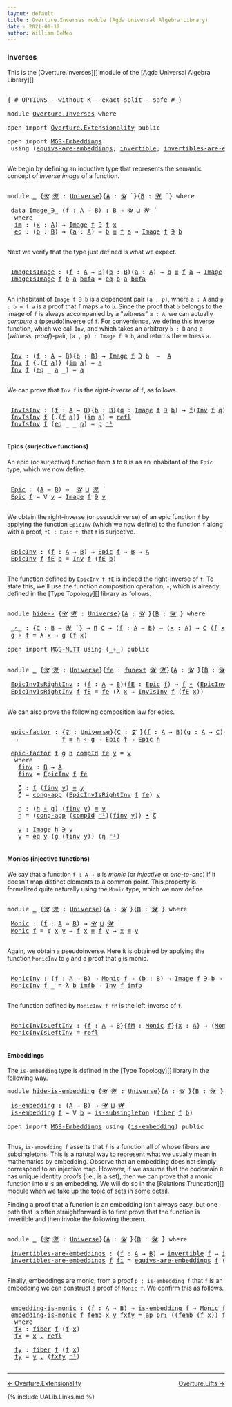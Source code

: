 ```yaml
---
layout: default
title : Overture.Inverses module (Agda Universal Algebra Library)
date : 2021-01-12
author: William DeMeo
---
```


### <a id="inverses">Inverses</a>

This is the [Overture.Inverses][] module of the [Agda Universal Algebra Library][].

<pre class="Agda">

<a id="266" class="Symbol">{-#</a> <a id="270" class="Keyword">OPTIONS</a> <a id="278" class="Pragma">--without-K</a> <a id="290" class="Pragma">--exact-split</a> <a id="304" class="Pragma">--safe</a> <a id="311" class="Symbol">#-}</a>

<a id="316" class="Keyword">module</a> <a id="323" href="Overture.Inverses.html" class="Module">Overture.Inverses</a> <a id="341" class="Keyword">where</a>

<a id="348" class="Keyword">open</a> <a id="353" class="Keyword">import</a> <a id="360" href="Overture.Extensionality.html" class="Module">Overture.Extensionality</a> <a id="384" class="Keyword">public</a>

<a id="392" class="Keyword">open</a> <a id="397" class="Keyword">import</a> <a id="404" href="MGS-Embeddings.html" class="Module">MGS-Embeddings</a>
 <a id="420" class="Keyword">using</a> <a id="426" class="Symbol">(</a><a id="427" href="MGS-Embeddings.html#1410" class="Function">equivs-are-embeddings</a><a id="448" class="Symbol">;</a> <a id="450" href="MGS-Equivalences.html#370" class="Function">invertible</a><a id="460" class="Symbol">;</a> <a id="462" href="MGS-Equivalences.html#2127" class="Function">invertibles-are-equivs</a><a id="484" class="Symbol">)</a> <a id="486" class="Keyword">public</a>

</pre>

We begin by defining an inductive type that represents the semantic concept of *inverse image* of a function.

<pre class="Agda">

<a id="631" class="Keyword">module</a> <a id="638" href="Overture.Inverses.html#638" class="Module">_</a> <a id="640" class="Symbol">{</a><a id="641" href="Overture.Inverses.html#641" class="Bound">𝓤</a> <a id="643" href="Overture.Inverses.html#643" class="Bound">𝓦</a> <a id="645" class="Symbol">:</a> <a id="647" href="Universes.html#205" class="Postulate">Universe</a><a id="655" class="Symbol">}{</a><a id="657" href="Overture.Inverses.html#657" class="Bound">A</a> <a id="659" class="Symbol">:</a> <a id="661" href="Overture.Inverses.html#641" class="Bound">𝓤</a> <a id="663" href="Universes.html#403" class="Function Operator">̇</a> <a id="665" class="Symbol">}{</a><a id="667" href="Overture.Inverses.html#667" class="Bound">B</a> <a id="669" class="Symbol">:</a> <a id="671" href="Overture.Inverses.html#643" class="Bound">𝓦</a> <a id="673" href="Universes.html#403" class="Function Operator">̇</a> <a id="675" class="Symbol">}</a> <a id="677" class="Keyword">where</a>

 <a id="685" class="Keyword">data</a> <a id="690" href="Overture.Inverses.html#690" class="Datatype Operator">Image_∋_</a> <a id="699" class="Symbol">(</a><a id="700" href="Overture.Inverses.html#700" class="Bound">f</a> <a id="702" class="Symbol">:</a> <a id="704" href="Overture.Inverses.html#657" class="Bound">A</a> <a id="706" class="Symbol">→</a> <a id="708" href="Overture.Inverses.html#667" class="Bound">B</a><a id="709" class="Symbol">)</a> <a id="711" class="Symbol">:</a> <a id="713" href="Overture.Inverses.html#667" class="Bound">B</a> <a id="715" class="Symbol">→</a> <a id="717" href="Overture.Inverses.html#641" class="Bound">𝓤</a> <a id="719" href="Agda.Primitive.html#636" class="Primitive Operator">⊔</a> <a id="721" href="Overture.Inverses.html#643" class="Bound">𝓦</a> <a id="723" href="Universes.html#403" class="Function Operator">̇</a>
  <a id="727" class="Keyword">where</a>
  <a id="735" href="Overture.Inverses.html#735" class="InductiveConstructor">im</a> <a id="738" class="Symbol">:</a> <a id="740" class="Symbol">(</a><a id="741" href="Overture.Inverses.html#741" class="Bound">x</a> <a id="743" class="Symbol">:</a> <a id="745" href="Overture.Inverses.html#657" class="Bound">A</a><a id="746" class="Symbol">)</a> <a id="748" class="Symbol">→</a> <a id="750" href="Overture.Inverses.html#690" class="Datatype Operator">Image</a> <a id="756" href="Overture.Inverses.html#700" class="Bound">f</a> <a id="758" href="Overture.Inverses.html#690" class="Datatype Operator">∋</a> <a id="760" href="Overture.Inverses.html#700" class="Bound">f</a> <a id="762" href="Overture.Inverses.html#741" class="Bound">x</a>
  <a id="766" href="Overture.Inverses.html#766" class="InductiveConstructor">eq</a> <a id="769" class="Symbol">:</a> <a id="771" class="Symbol">(</a><a id="772" href="Overture.Inverses.html#772" class="Bound">b</a> <a id="774" class="Symbol">:</a> <a id="776" href="Overture.Inverses.html#667" class="Bound">B</a><a id="777" class="Symbol">)</a> <a id="779" class="Symbol">→</a> <a id="781" class="Symbol">(</a><a id="782" href="Overture.Inverses.html#782" class="Bound">a</a> <a id="784" class="Symbol">:</a> <a id="786" href="Overture.Inverses.html#657" class="Bound">A</a><a id="787" class="Symbol">)</a> <a id="789" class="Symbol">→</a> <a id="791" href="Overture.Inverses.html#772" class="Bound">b</a> <a id="793" href="MGS-MLTT.html#4207" class="Datatype Operator">≡</a> <a id="795" href="Overture.Inverses.html#700" class="Bound">f</a> <a id="797" href="Overture.Inverses.html#782" class="Bound">a</a> <a id="799" class="Symbol">→</a> <a id="801" href="Overture.Inverses.html#690" class="Datatype Operator">Image</a> <a id="807" href="Overture.Inverses.html#700" class="Bound">f</a> <a id="809" href="Overture.Inverses.html#690" class="Datatype Operator">∋</a> <a id="811" href="Overture.Inverses.html#772" class="Bound">b</a>

</pre>

Next we verify that the type just defined is what we expect.

<pre class="Agda">

 <a id="903" href="Overture.Inverses.html#903" class="Function">ImageIsImage</a> <a id="916" class="Symbol">:</a> <a id="918" class="Symbol">(</a><a id="919" href="Overture.Inverses.html#919" class="Bound">f</a> <a id="921" class="Symbol">:</a> <a id="923" href="Overture.Inverses.html#657" class="Bound">A</a> <a id="925" class="Symbol">→</a> <a id="927" href="Overture.Inverses.html#667" class="Bound">B</a><a id="928" class="Symbol">)(</a><a id="930" href="Overture.Inverses.html#930" class="Bound">b</a> <a id="932" class="Symbol">:</a> <a id="934" href="Overture.Inverses.html#667" class="Bound">B</a><a id="935" class="Symbol">)(</a><a id="937" href="Overture.Inverses.html#937" class="Bound">a</a> <a id="939" class="Symbol">:</a> <a id="941" href="Overture.Inverses.html#657" class="Bound">A</a><a id="942" class="Symbol">)</a> <a id="944" class="Symbol">→</a> <a id="946" href="Overture.Inverses.html#930" class="Bound">b</a> <a id="948" href="MGS-MLTT.html#4207" class="Datatype Operator">≡</a> <a id="950" href="Overture.Inverses.html#919" class="Bound">f</a> <a id="952" href="Overture.Inverses.html#937" class="Bound">a</a> <a id="954" class="Symbol">→</a> <a id="956" href="Overture.Inverses.html#690" class="Datatype Operator">Image</a> <a id="962" href="Overture.Inverses.html#919" class="Bound">f</a> <a id="964" href="Overture.Inverses.html#690" class="Datatype Operator">∋</a> <a id="966" href="Overture.Inverses.html#930" class="Bound">b</a>
 <a id="969" href="Overture.Inverses.html#903" class="Function">ImageIsImage</a> <a id="982" href="Overture.Inverses.html#982" class="Bound">f</a> <a id="984" href="Overture.Inverses.html#984" class="Bound">b</a> <a id="986" href="Overture.Inverses.html#986" class="Bound">a</a> <a id="988" href="Overture.Inverses.html#988" class="Bound">b≡fa</a> <a id="993" class="Symbol">=</a> <a id="995" href="Overture.Inverses.html#766" class="InductiveConstructor">eq</a> <a id="998" href="Overture.Inverses.html#984" class="Bound">b</a> <a id="1000" href="Overture.Inverses.html#986" class="Bound">a</a> <a id="1002" href="Overture.Inverses.html#988" class="Bound">b≡fa</a>

</pre>

An inhabitant of `Image f ∋ b` is a dependent pair `(a , p)`, where `a : A` and `p : b ≡ f a` is a proof that `f` maps `a` to `b`.  Since the proof that `b` belongs to the image of `f` is always accompanied by a "witness" `a : A`, we can actually *compute* a (pseudo)inverse of `f`. For convenience, we define this inverse function, which we call `Inv`, and which takes an arbitrary `b : B` and a (*witness*, *proof*)-pair, `(a , p) : Image f ∋ b`, and returns the witness `a`.

<pre class="Agda">

 <a id="1514" href="Overture.Inverses.html#1514" class="Function">Inv</a> <a id="1518" class="Symbol">:</a> <a id="1520" class="Symbol">(</a><a id="1521" href="Overture.Inverses.html#1521" class="Bound">f</a> <a id="1523" class="Symbol">:</a> <a id="1525" href="Overture.Inverses.html#657" class="Bound">A</a> <a id="1527" class="Symbol">→</a> <a id="1529" href="Overture.Inverses.html#667" class="Bound">B</a><a id="1530" class="Symbol">){</a><a id="1532" href="Overture.Inverses.html#1532" class="Bound">b</a> <a id="1534" class="Symbol">:</a> <a id="1536" href="Overture.Inverses.html#667" class="Bound">B</a><a id="1537" class="Symbol">}</a> <a id="1539" class="Symbol">→</a> <a id="1541" href="Overture.Inverses.html#690" class="Datatype Operator">Image</a> <a id="1547" href="Overture.Inverses.html#1521" class="Bound">f</a> <a id="1549" href="Overture.Inverses.html#690" class="Datatype Operator">∋</a> <a id="1551" href="Overture.Inverses.html#1532" class="Bound">b</a>  <a id="1554" class="Symbol">→</a>  <a id="1557" href="Overture.Inverses.html#657" class="Bound">A</a>
 <a id="1560" href="Overture.Inverses.html#1514" class="Function">Inv</a> <a id="1564" href="Overture.Inverses.html#1564" class="Bound">f</a> <a id="1566" class="Symbol">{</a><a id="1567" class="DottedPattern Symbol">.(</a><a id="1569" href="Overture.Inverses.html#1564" class="DottedPattern Bound">f</a> <a id="1571" href="Overture.Inverses.html#1579" class="DottedPattern Bound">a</a><a id="1572" class="DottedPattern Symbol">)</a><a id="1573" class="Symbol">}</a> <a id="1575" class="Symbol">(</a><a id="1576" href="Overture.Inverses.html#735" class="InductiveConstructor">im</a> <a id="1579" href="Overture.Inverses.html#1579" class="Bound">a</a><a id="1580" class="Symbol">)</a> <a id="1582" class="Symbol">=</a> <a id="1584" href="Overture.Inverses.html#1579" class="Bound">a</a>
 <a id="1587" href="Overture.Inverses.html#1514" class="Function">Inv</a> <a id="1591" href="Overture.Inverses.html#1591" class="Bound">f</a> <a id="1593" class="Symbol">(</a><a id="1594" href="Overture.Inverses.html#766" class="InductiveConstructor">eq</a> <a id="1597" class="Symbol">_</a> <a id="1599" href="Overture.Inverses.html#1599" class="Bound">a</a> <a id="1601" class="Symbol">_)</a> <a id="1604" class="Symbol">=</a> <a id="1606" href="Overture.Inverses.html#1599" class="Bound">a</a>

</pre>

We can prove that `Inv f` is the *right-inverse* of `f`, as follows.

<pre class="Agda">

 <a id="1706" href="Overture.Inverses.html#1706" class="Function">InvIsInv</a> <a id="1715" class="Symbol">:</a> <a id="1717" class="Symbol">(</a><a id="1718" href="Overture.Inverses.html#1718" class="Bound">f</a> <a id="1720" class="Symbol">:</a> <a id="1722" href="Overture.Inverses.html#657" class="Bound">A</a> <a id="1724" class="Symbol">→</a> <a id="1726" href="Overture.Inverses.html#667" class="Bound">B</a><a id="1727" class="Symbol">){</a><a id="1729" href="Overture.Inverses.html#1729" class="Bound">b</a> <a id="1731" class="Symbol">:</a> <a id="1733" href="Overture.Inverses.html#667" class="Bound">B</a><a id="1734" class="Symbol">}(</a><a id="1736" href="Overture.Inverses.html#1736" class="Bound">q</a> <a id="1738" class="Symbol">:</a> <a id="1740" href="Overture.Inverses.html#690" class="Datatype Operator">Image</a> <a id="1746" href="Overture.Inverses.html#1718" class="Bound">f</a> <a id="1748" href="Overture.Inverses.html#690" class="Datatype Operator">∋</a> <a id="1750" href="Overture.Inverses.html#1729" class="Bound">b</a><a id="1751" class="Symbol">)</a> <a id="1753" class="Symbol">→</a> <a id="1755" href="Overture.Inverses.html#1718" class="Bound">f</a><a id="1756" class="Symbol">(</a><a id="1757" href="Overture.Inverses.html#1514" class="Function">Inv</a> <a id="1761" href="Overture.Inverses.html#1718" class="Bound">f</a> <a id="1763" href="Overture.Inverses.html#1736" class="Bound">q</a><a id="1764" class="Symbol">)</a> <a id="1766" href="MGS-MLTT.html#4207" class="Datatype Operator">≡</a> <a id="1768" href="Overture.Inverses.html#1729" class="Bound">b</a>
 <a id="1771" href="Overture.Inverses.html#1706" class="Function">InvIsInv</a> <a id="1780" href="Overture.Inverses.html#1780" class="Bound">f</a> <a id="1782" class="Symbol">{</a><a id="1783" class="DottedPattern Symbol">.(</a><a id="1785" href="Overture.Inverses.html#1780" class="DottedPattern Bound">f</a> <a id="1787" href="Overture.Inverses.html#1795" class="DottedPattern Bound">a</a><a id="1788" class="DottedPattern Symbol">)</a><a id="1789" class="Symbol">}</a> <a id="1791" class="Symbol">(</a><a id="1792" href="Overture.Inverses.html#735" class="InductiveConstructor">im</a> <a id="1795" href="Overture.Inverses.html#1795" class="Bound">a</a><a id="1796" class="Symbol">)</a> <a id="1798" class="Symbol">=</a> <a id="1800" href="MGS-MLTT.html#4221" class="InductiveConstructor">refl</a>
 <a id="1806" href="Overture.Inverses.html#1706" class="Function">InvIsInv</a> <a id="1815" href="Overture.Inverses.html#1815" class="Bound">f</a> <a id="1817" class="Symbol">(</a><a id="1818" href="Overture.Inverses.html#766" class="InductiveConstructor">eq</a> <a id="1821" class="Symbol">_</a> <a id="1823" class="Symbol">_</a> <a id="1825" href="Overture.Inverses.html#1825" class="Bound">p</a><a id="1826" class="Symbol">)</a> <a id="1828" class="Symbol">=</a> <a id="1830" href="Overture.Inverses.html#1825" class="Bound">p</a> <a id="1832" href="MGS-MLTT.html#6125" class="Function Operator">⁻¹</a>

</pre>





#### <a id="epics">Epics (surjective functions)</a>

An epic (or surjective) function from `A` to `B` is as an inhabitant of the `Epic` type, which we now define.

<pre class="Agda">

 <a id="2031" href="Overture.Inverses.html#2031" class="Function">Epic</a> <a id="2036" class="Symbol">:</a> <a id="2038" class="Symbol">(</a><a id="2039" href="Overture.Inverses.html#657" class="Bound">A</a> <a id="2041" class="Symbol">→</a> <a id="2043" href="Overture.Inverses.html#667" class="Bound">B</a><a id="2044" class="Symbol">)</a> <a id="2046" class="Symbol">→</a>  <a id="2049" href="Overture.Inverses.html#641" class="Bound">𝓤</a> <a id="2051" href="Agda.Primitive.html#636" class="Primitive Operator">⊔</a> <a id="2053" href="Overture.Inverses.html#643" class="Bound">𝓦</a> <a id="2055" href="Universes.html#403" class="Function Operator">̇</a>
 <a id="2058" href="Overture.Inverses.html#2031" class="Function">Epic</a> <a id="2063" href="Overture.Inverses.html#2063" class="Bound">f</a> <a id="2065" class="Symbol">=</a> <a id="2067" class="Symbol">∀</a> <a id="2069" href="Overture.Inverses.html#2069" class="Bound">y</a> <a id="2071" class="Symbol">→</a> <a id="2073" href="Overture.Inverses.html#690" class="Datatype Operator">Image</a> <a id="2079" href="Overture.Inverses.html#2063" class="Bound">f</a> <a id="2081" href="Overture.Inverses.html#690" class="Datatype Operator">∋</a> <a id="2083" href="Overture.Inverses.html#2069" class="Bound">y</a>

</pre>

We obtain the right-inverse (or pseudoinverse) of an epic function `f` by applying the function `EpicInv` (which we now define) to the function `f` along with a proof, `fE : Epic f`, that `f` is surjective.

<pre class="Agda">

 <a id="2321" href="Overture.Inverses.html#2321" class="Function">EpicInv</a> <a id="2329" class="Symbol">:</a> <a id="2331" class="Symbol">(</a><a id="2332" href="Overture.Inverses.html#2332" class="Bound">f</a> <a id="2334" class="Symbol">:</a> <a id="2336" href="Overture.Inverses.html#657" class="Bound">A</a> <a id="2338" class="Symbol">→</a> <a id="2340" href="Overture.Inverses.html#667" class="Bound">B</a><a id="2341" class="Symbol">)</a> <a id="2343" class="Symbol">→</a> <a id="2345" href="Overture.Inverses.html#2031" class="Function">Epic</a> <a id="2350" href="Overture.Inverses.html#2332" class="Bound">f</a> <a id="2352" class="Symbol">→</a> <a id="2354" href="Overture.Inverses.html#667" class="Bound">B</a> <a id="2356" class="Symbol">→</a> <a id="2358" href="Overture.Inverses.html#657" class="Bound">A</a>
 <a id="2361" href="Overture.Inverses.html#2321" class="Function">EpicInv</a> <a id="2369" href="Overture.Inverses.html#2369" class="Bound">f</a> <a id="2371" href="Overture.Inverses.html#2371" class="Bound">fE</a> <a id="2374" href="Overture.Inverses.html#2374" class="Bound">b</a> <a id="2376" class="Symbol">=</a> <a id="2378" href="Overture.Inverses.html#1514" class="Function">Inv</a> <a id="2382" href="Overture.Inverses.html#2369" class="Bound">f</a> <a id="2384" class="Symbol">(</a><a id="2385" href="Overture.Inverses.html#2371" class="Bound">fE</a> <a id="2388" href="Overture.Inverses.html#2374" class="Bound">b</a><a id="2389" class="Symbol">)</a>

</pre>

The function defined by `EpicInv f fE` is indeed the right-inverse of `f`. To state this, we'll use the function composition operation, `∘`, which is already defined in the [Type Topology][] library as follows.

<pre class="Agda">

<a id="2630" class="Keyword">module</a> <a id="hide-∘"></a><a id="2637" href="Overture.Inverses.html#2637" class="Module">hide-∘</a> <a id="2644" class="Symbol">{</a><a id="2645" href="Overture.Inverses.html#2645" class="Bound">𝓤</a> <a id="2647" href="Overture.Inverses.html#2647" class="Bound">𝓦</a> <a id="2649" class="Symbol">:</a> <a id="2651" href="Universes.html#205" class="Postulate">Universe</a><a id="2659" class="Symbol">}{</a><a id="2661" href="Overture.Inverses.html#2661" class="Bound">A</a> <a id="2663" class="Symbol">:</a> <a id="2665" href="Overture.Inverses.html#2645" class="Bound">𝓤</a> <a id="2667" href="Universes.html#403" class="Function Operator">̇</a><a id="2668" class="Symbol">}{</a><a id="2670" href="Overture.Inverses.html#2670" class="Bound">B</a> <a id="2672" class="Symbol">:</a> <a id="2674" href="Overture.Inverses.html#2647" class="Bound">𝓦</a> <a id="2676" href="Universes.html#403" class="Function Operator">̇</a><a id="2677" class="Symbol">}</a> <a id="2679" class="Keyword">where</a>

 <a id="hide-∘._∘_"></a><a id="2687" href="Overture.Inverses.html#2687" class="Function Operator">_∘_</a> <a id="2691" class="Symbol">:</a> <a id="2693" class="Symbol">{</a><a id="2694" href="Overture.Inverses.html#2694" class="Bound">C</a> <a id="2696" class="Symbol">:</a> <a id="2698" href="Overture.Inverses.html#2670" class="Bound">B</a> <a id="2700" class="Symbol">→</a> <a id="2702" href="Overture.Inverses.html#2647" class="Bound">𝓦</a> <a id="2704" href="Universes.html#403" class="Function Operator">̇</a> <a id="2706" class="Symbol">}</a> <a id="2708" class="Symbol">→</a> <a id="2710" href="MGS-MLTT.html#3562" class="Function">Π</a> <a id="2712" href="Overture.Inverses.html#2694" class="Bound">C</a> <a id="2714" class="Symbol">→</a> <a id="2716" class="Symbol">(</a><a id="2717" href="Overture.Inverses.html#2717" class="Bound">f</a> <a id="2719" class="Symbol">:</a> <a id="2721" href="Overture.Inverses.html#2661" class="Bound">A</a> <a id="2723" class="Symbol">→</a> <a id="2725" href="Overture.Inverses.html#2670" class="Bound">B</a><a id="2726" class="Symbol">)</a> <a id="2728" class="Symbol">→</a> <a id="2730" class="Symbol">(</a><a id="2731" href="Overture.Inverses.html#2731" class="Bound">x</a> <a id="2733" class="Symbol">:</a> <a id="2735" href="Overture.Inverses.html#2661" class="Bound">A</a><a id="2736" class="Symbol">)</a> <a id="2738" class="Symbol">→</a> <a id="2740" href="Overture.Inverses.html#2694" class="Bound">C</a> <a id="2742" class="Symbol">(</a><a id="2743" href="Overture.Inverses.html#2717" class="Bound">f</a> <a id="2745" href="Overture.Inverses.html#2731" class="Bound">x</a><a id="2746" class="Symbol">)</a>
 <a id="2749" href="Overture.Inverses.html#2749" class="Bound">g</a> <a id="2751" href="Overture.Inverses.html#2687" class="Function Operator">∘</a> <a id="2753" href="Overture.Inverses.html#2753" class="Bound">f</a> <a id="2755" class="Symbol">=</a> <a id="2757" class="Symbol">λ</a> <a id="2759" href="Overture.Inverses.html#2759" class="Bound">x</a> <a id="2761" class="Symbol">→</a> <a id="2763" href="Overture.Inverses.html#2749" class="Bound">g</a> <a id="2765" class="Symbol">(</a><a id="2766" href="Overture.Inverses.html#2753" class="Bound">f</a> <a id="2768" href="Overture.Inverses.html#2759" class="Bound">x</a><a id="2769" class="Symbol">)</a>

<a id="2772" class="Keyword">open</a> <a id="2777" class="Keyword">import</a> <a id="2784" href="MGS-MLTT.html" class="Module">MGS-MLTT</a> <a id="2793" class="Keyword">using</a> <a id="2799" class="Symbol">(</a><a id="2800" href="MGS-MLTT.html#3813" class="Function Operator">_∘_</a><a id="2803" class="Symbol">)</a> <a id="2805" class="Keyword">public</a>


<a id="2814" class="Keyword">module</a> <a id="2821" href="Overture.Inverses.html#2821" class="Module">_</a> <a id="2823" class="Symbol">{</a><a id="2824" href="Overture.Inverses.html#2824" class="Bound">𝓤</a> <a id="2826" href="Overture.Inverses.html#2826" class="Bound">𝓦</a> <a id="2828" class="Symbol">:</a> <a id="2830" href="Universes.html#205" class="Postulate">Universe</a><a id="2838" class="Symbol">}{</a><a id="2840" href="Overture.Inverses.html#2840" class="Bound">fe</a> <a id="2843" class="Symbol">:</a> <a id="2845" href="MGS-FunExt-from-Univalence.html#393" class="Function">funext</a> <a id="2852" href="Overture.Inverses.html#2826" class="Bound">𝓦</a> <a id="2854" href="Overture.Inverses.html#2826" class="Bound">𝓦</a><a id="2855" class="Symbol">}{</a><a id="2857" href="Overture.Inverses.html#2857" class="Bound">A</a> <a id="2859" class="Symbol">:</a> <a id="2861" href="Overture.Inverses.html#2824" class="Bound">𝓤</a> <a id="2863" href="Universes.html#403" class="Function Operator">̇</a><a id="2864" class="Symbol">}{</a><a id="2866" href="Overture.Inverses.html#2866" class="Bound">B</a> <a id="2868" class="Symbol">:</a> <a id="2870" href="Overture.Inverses.html#2826" class="Bound">𝓦</a> <a id="2872" href="Universes.html#403" class="Function Operator">̇</a><a id="2873" class="Symbol">}</a> <a id="2875" class="Keyword">where</a>

 <a id="2883" href="Overture.Inverses.html#2883" class="Function">EpicInvIsRightInv</a> <a id="2901" class="Symbol">:</a> <a id="2903" class="Symbol">(</a><a id="2904" href="Overture.Inverses.html#2904" class="Bound">f</a> <a id="2906" class="Symbol">:</a> <a id="2908" href="Overture.Inverses.html#2857" class="Bound">A</a> <a id="2910" class="Symbol">→</a> <a id="2912" href="Overture.Inverses.html#2866" class="Bound">B</a><a id="2913" class="Symbol">)(</a><a id="2915" href="Overture.Inverses.html#2915" class="Bound">fE</a> <a id="2918" class="Symbol">:</a> <a id="2920" href="Overture.Inverses.html#2031" class="Function">Epic</a> <a id="2925" href="Overture.Inverses.html#2904" class="Bound">f</a><a id="2926" class="Symbol">)</a> <a id="2928" class="Symbol">→</a> <a id="2930" href="Overture.Inverses.html#2904" class="Bound">f</a> <a id="2932" href="MGS-MLTT.html#3813" class="Function Operator">∘</a> <a id="2934" class="Symbol">(</a><a id="2935" href="Overture.Inverses.html#2321" class="Function">EpicInv</a> <a id="2943" href="Overture.Inverses.html#2904" class="Bound">f</a> <a id="2945" href="Overture.Inverses.html#2915" class="Bound">fE</a><a id="2947" class="Symbol">)</a> <a id="2949" href="MGS-MLTT.html#4207" class="Datatype Operator">≡</a> <a id="2951" href="MGS-MLTT.html#3778" class="Function">𝑖𝑑</a> <a id="2954" href="Overture.Inverses.html#2866" class="Bound">B</a>
 <a id="2957" href="Overture.Inverses.html#2883" class="Function">EpicInvIsRightInv</a> <a id="2975" href="Overture.Inverses.html#2975" class="Bound">f</a> <a id="2977" href="Overture.Inverses.html#2977" class="Bound">fE</a> <a id="2980" class="Symbol">=</a> <a id="2982" href="Overture.Inverses.html#2840" class="Bound">fe</a> <a id="2985" class="Symbol">(λ</a> <a id="2988" href="Overture.Inverses.html#2988" class="Bound">x</a> <a id="2990" class="Symbol">→</a> <a id="2992" href="Overture.Inverses.html#1706" class="Function">InvIsInv</a> <a id="3001" href="Overture.Inverses.html#2975" class="Bound">f</a> <a id="3003" class="Symbol">(</a><a id="3004" href="Overture.Inverses.html#2977" class="Bound">fE</a> <a id="3007" href="Overture.Inverses.html#2988" class="Bound">x</a><a id="3008" class="Symbol">))</a>

</pre>

We can also prove the following composition law for epics.

<pre class="Agda">

 <a id="3099" href="Overture.Inverses.html#3099" class="Function">epic-factor</a> <a id="3111" class="Symbol">:</a> <a id="3113" class="Symbol">{</a><a id="3114" href="Overture.Inverses.html#3114" class="Bound">𝓩</a> <a id="3116" class="Symbol">:</a> <a id="3118" href="Universes.html#205" class="Postulate">Universe</a><a id="3126" class="Symbol">}{</a><a id="3128" href="Overture.Inverses.html#3128" class="Bound">C</a> <a id="3130" class="Symbol">:</a> <a id="3132" href="Overture.Inverses.html#3114" class="Bound">𝓩</a> <a id="3134" href="Universes.html#403" class="Function Operator">̇</a><a id="3135" class="Symbol">}(</a><a id="3137" href="Overture.Inverses.html#3137" class="Bound">f</a> <a id="3139" class="Symbol">:</a> <a id="3141" href="Overture.Inverses.html#2857" class="Bound">A</a> <a id="3143" class="Symbol">→</a> <a id="3145" href="Overture.Inverses.html#2866" class="Bound">B</a><a id="3146" class="Symbol">)(</a><a id="3148" href="Overture.Inverses.html#3148" class="Bound">g</a> <a id="3150" class="Symbol">:</a> <a id="3152" href="Overture.Inverses.html#2857" class="Bound">A</a> <a id="3154" class="Symbol">→</a> <a id="3156" href="Overture.Inverses.html#3128" class="Bound">C</a><a id="3157" class="Symbol">)(</a><a id="3159" href="Overture.Inverses.html#3159" class="Bound">h</a> <a id="3161" class="Symbol">:</a> <a id="3163" href="Overture.Inverses.html#3128" class="Bound">C</a> <a id="3165" class="Symbol">→</a> <a id="3167" href="Overture.Inverses.html#2866" class="Bound">B</a><a id="3168" class="Symbol">)</a>
  <a id="3172" class="Symbol">→</a>            <a id="3185" href="Overture.Inverses.html#3137" class="Bound">f</a> <a id="3187" href="MGS-MLTT.html#4207" class="Datatype Operator">≡</a> <a id="3189" href="Overture.Inverses.html#3159" class="Bound">h</a> <a id="3191" href="MGS-MLTT.html#3813" class="Function Operator">∘</a> <a id="3193" href="Overture.Inverses.html#3148" class="Bound">g</a> <a id="3195" class="Symbol">→</a> <a id="3197" href="Overture.Inverses.html#2031" class="Function">Epic</a> <a id="3202" href="Overture.Inverses.html#3137" class="Bound">f</a> <a id="3204" class="Symbol">→</a> <a id="3206" href="Overture.Inverses.html#2031" class="Function">Epic</a> <a id="3211" href="Overture.Inverses.html#3159" class="Bound">h</a>

 <a id="3215" href="Overture.Inverses.html#3099" class="Function">epic-factor</a> <a id="3227" href="Overture.Inverses.html#3227" class="Bound">f</a> <a id="3229" href="Overture.Inverses.html#3229" class="Bound">g</a> <a id="3231" href="Overture.Inverses.html#3231" class="Bound">h</a> <a id="3233" href="Overture.Inverses.html#3233" class="Bound">compId</a> <a id="3240" href="Overture.Inverses.html#3240" class="Bound">fe</a> <a id="3243" href="Overture.Inverses.html#3243" class="Bound">y</a> <a id="3245" class="Symbol">=</a> <a id="3247" href="Overture.Inverses.html#3437" class="Function">γ</a>
  <a id="3251" class="Keyword">where</a>
   <a id="3260" href="Overture.Inverses.html#3260" class="Function">finv</a> <a id="3265" class="Symbol">:</a> <a id="3267" href="Overture.Inverses.html#2866" class="Bound">B</a> <a id="3269" class="Symbol">→</a> <a id="3271" href="Overture.Inverses.html#2857" class="Bound">A</a>
   <a id="3276" href="Overture.Inverses.html#3260" class="Function">finv</a> <a id="3281" class="Symbol">=</a> <a id="3283" href="Overture.Inverses.html#2321" class="Function">EpicInv</a> <a id="3291" href="Overture.Inverses.html#3227" class="Bound">f</a> <a id="3293" href="Overture.Inverses.html#3240" class="Bound">fe</a>

   <a id="3300" href="Overture.Inverses.html#3300" class="Function">ζ</a> <a id="3302" class="Symbol">:</a> <a id="3304" href="Overture.Inverses.html#3227" class="Bound">f</a> <a id="3306" class="Symbol">(</a><a id="3307" href="Overture.Inverses.html#3260" class="Function">finv</a> <a id="3312" href="Overture.Inverses.html#3243" class="Bound">y</a><a id="3313" class="Symbol">)</a> <a id="3315" href="MGS-MLTT.html#4207" class="Datatype Operator">≡</a> <a id="3317" href="Overture.Inverses.html#3243" class="Bound">y</a>
   <a id="3322" href="Overture.Inverses.html#3300" class="Function">ζ</a> <a id="3324" class="Symbol">=</a> <a id="3326" href="Overture.Equality.html#6461" class="Function">cong-app</a> <a id="3335" class="Symbol">(</a><a id="3336" href="Overture.Inverses.html#2883" class="Function">EpicInvIsRightInv</a> <a id="3354" href="Overture.Inverses.html#3227" class="Bound">f</a> <a id="3356" href="Overture.Inverses.html#3240" class="Bound">fe</a><a id="3358" class="Symbol">)</a> <a id="3360" href="Overture.Inverses.html#3243" class="Bound">y</a>

   <a id="3366" href="Overture.Inverses.html#3366" class="Function">η</a> <a id="3368" class="Symbol">:</a> <a id="3370" class="Symbol">(</a><a id="3371" href="Overture.Inverses.html#3231" class="Bound">h</a> <a id="3373" href="MGS-MLTT.html#3813" class="Function Operator">∘</a> <a id="3375" href="Overture.Inverses.html#3229" class="Bound">g</a><a id="3376" class="Symbol">)</a> <a id="3378" class="Symbol">(</a><a id="3379" href="Overture.Inverses.html#3260" class="Function">finv</a> <a id="3384" href="Overture.Inverses.html#3243" class="Bound">y</a><a id="3385" class="Symbol">)</a> <a id="3387" href="MGS-MLTT.html#4207" class="Datatype Operator">≡</a> <a id="3389" href="Overture.Inverses.html#3243" class="Bound">y</a>
   <a id="3394" href="Overture.Inverses.html#3366" class="Function">η</a> <a id="3396" class="Symbol">=</a> <a id="3398" class="Symbol">(</a><a id="3399" href="Overture.Equality.html#6461" class="Function">cong-app</a> <a id="3408" class="Symbol">(</a><a id="3409" href="Overture.Inverses.html#3233" class="Bound">compId</a> <a id="3416" href="MGS-MLTT.html#6125" class="Function Operator">⁻¹</a><a id="3418" class="Symbol">)(</a><a id="3420" href="Overture.Inverses.html#3260" class="Function">finv</a> <a id="3425" href="Overture.Inverses.html#3243" class="Bound">y</a><a id="3426" class="Symbol">))</a> <a id="3429" href="MGS-MLTT.html#5910" class="Function Operator">∙</a> <a id="3431" href="Overture.Inverses.html#3300" class="Function">ζ</a>

   <a id="3437" href="Overture.Inverses.html#3437" class="Function">γ</a> <a id="3439" class="Symbol">:</a> <a id="3441" href="Overture.Inverses.html#690" class="Datatype Operator">Image</a> <a id="3447" href="Overture.Inverses.html#3231" class="Bound">h</a> <a id="3449" href="Overture.Inverses.html#690" class="Datatype Operator">∋</a> <a id="3451" href="Overture.Inverses.html#3243" class="Bound">y</a>
   <a id="3456" href="Overture.Inverses.html#3437" class="Function">γ</a> <a id="3458" class="Symbol">=</a> <a id="3460" href="Overture.Inverses.html#766" class="InductiveConstructor">eq</a> <a id="3463" href="Overture.Inverses.html#3243" class="Bound">y</a> <a id="3465" class="Symbol">(</a><a id="3466" href="Overture.Inverses.html#3229" class="Bound">g</a> <a id="3468" class="Symbol">(</a><a id="3469" href="Overture.Inverses.html#3260" class="Function">finv</a> <a id="3474" href="Overture.Inverses.html#3243" class="Bound">y</a><a id="3475" class="Symbol">))</a> <a id="3478" class="Symbol">(</a><a id="3479" href="Overture.Inverses.html#3366" class="Function">η</a> <a id="3481" href="MGS-MLTT.html#6125" class="Function Operator">⁻¹</a><a id="3483" class="Symbol">)</a>

</pre>






#### <a id="monics">Monics (injective functions)</a>

We say that a function `f : A → B` is *monic* (or *injective* or *one-to-one*) if it doesn't map distinct elements to a common point. This property is formalized quite naturally using the `Monic` type, which we now define.

<pre class="Agda">

<a id="3795" class="Keyword">module</a> <a id="3802" href="Overture.Inverses.html#3802" class="Module">_</a> <a id="3804" class="Symbol">{</a><a id="3805" href="Overture.Inverses.html#3805" class="Bound">𝓤</a> <a id="3807" href="Overture.Inverses.html#3807" class="Bound">𝓦</a> <a id="3809" class="Symbol">:</a> <a id="3811" href="Universes.html#205" class="Postulate">Universe</a><a id="3819" class="Symbol">}{</a><a id="3821" href="Overture.Inverses.html#3821" class="Bound">A</a> <a id="3823" class="Symbol">:</a> <a id="3825" href="Overture.Inverses.html#3805" class="Bound">𝓤</a> <a id="3827" href="Universes.html#403" class="Function Operator">̇</a><a id="3828" class="Symbol">}{</a><a id="3830" href="Overture.Inverses.html#3830" class="Bound">B</a> <a id="3832" class="Symbol">:</a> <a id="3834" href="Overture.Inverses.html#3807" class="Bound">𝓦</a> <a id="3836" href="Universes.html#403" class="Function Operator">̇</a><a id="3837" class="Symbol">}</a> <a id="3839" class="Keyword">where</a>

 <a id="3847" href="Overture.Inverses.html#3847" class="Function">Monic</a> <a id="3853" class="Symbol">:</a> <a id="3855" class="Symbol">(</a><a id="3856" href="Overture.Inverses.html#3856" class="Bound">f</a> <a id="3858" class="Symbol">:</a> <a id="3860" href="Overture.Inverses.html#3821" class="Bound">A</a> <a id="3862" class="Symbol">→</a> <a id="3864" href="Overture.Inverses.html#3830" class="Bound">B</a><a id="3865" class="Symbol">)</a> <a id="3867" class="Symbol">→</a> <a id="3869" href="Overture.Inverses.html#3805" class="Bound">𝓤</a> <a id="3871" href="Agda.Primitive.html#636" class="Primitive Operator">⊔</a> <a id="3873" href="Overture.Inverses.html#3807" class="Bound">𝓦</a> <a id="3875" href="Universes.html#403" class="Function Operator">̇</a>
 <a id="3878" href="Overture.Inverses.html#3847" class="Function">Monic</a> <a id="3884" href="Overture.Inverses.html#3884" class="Bound">f</a> <a id="3886" class="Symbol">=</a> <a id="3888" class="Symbol">∀</a> <a id="3890" href="Overture.Inverses.html#3890" class="Bound">x</a> <a id="3892" href="Overture.Inverses.html#3892" class="Bound">y</a> <a id="3894" class="Symbol">→</a> <a id="3896" href="Overture.Inverses.html#3884" class="Bound">f</a> <a id="3898" href="Overture.Inverses.html#3890" class="Bound">x</a> <a id="3900" href="MGS-MLTT.html#4207" class="Datatype Operator">≡</a> <a id="3902" href="Overture.Inverses.html#3884" class="Bound">f</a> <a id="3904" href="Overture.Inverses.html#3892" class="Bound">y</a> <a id="3906" class="Symbol">→</a> <a id="3908" href="Overture.Inverses.html#3890" class="Bound">x</a> <a id="3910" href="MGS-MLTT.html#4207" class="Datatype Operator">≡</a> <a id="3912" href="Overture.Inverses.html#3892" class="Bound">y</a>

</pre>

Again, we obtain a pseudoinverse. Here it is obtained by applying the function `MonicInv` to `g` and a proof that `g` is monic.

<pre class="Agda">

 <a id="4071" href="Overture.Inverses.html#4071" class="Function">MonicInv</a> <a id="4080" class="Symbol">:</a> <a id="4082" class="Symbol">(</a><a id="4083" href="Overture.Inverses.html#4083" class="Bound">f</a> <a id="4085" class="Symbol">:</a> <a id="4087" href="Overture.Inverses.html#3821" class="Bound">A</a> <a id="4089" class="Symbol">→</a> <a id="4091" href="Overture.Inverses.html#3830" class="Bound">B</a><a id="4092" class="Symbol">)</a> <a id="4094" class="Symbol">→</a> <a id="4096" href="Overture.Inverses.html#3847" class="Function">Monic</a> <a id="4102" href="Overture.Inverses.html#4083" class="Bound">f</a> <a id="4104" class="Symbol">→</a> <a id="4106" class="Symbol">(</a><a id="4107" href="Overture.Inverses.html#4107" class="Bound">b</a> <a id="4109" class="Symbol">:</a> <a id="4111" href="Overture.Inverses.html#3830" class="Bound">B</a><a id="4112" class="Symbol">)</a> <a id="4114" class="Symbol">→</a> <a id="4116" href="Overture.Inverses.html#690" class="Datatype Operator">Image</a> <a id="4122" href="Overture.Inverses.html#4083" class="Bound">f</a> <a id="4124" href="Overture.Inverses.html#690" class="Datatype Operator">∋</a> <a id="4126" href="Overture.Inverses.html#4107" class="Bound">b</a> <a id="4128" class="Symbol">→</a> <a id="4130" href="Overture.Inverses.html#3821" class="Bound">A</a>
 <a id="4133" href="Overture.Inverses.html#4071" class="Function">MonicInv</a> <a id="4142" href="Overture.Inverses.html#4142" class="Bound">f</a> <a id="4144" class="Symbol">_</a> <a id="4146" class="Symbol">=</a> <a id="4148" class="Symbol">λ</a> <a id="4150" href="Overture.Inverses.html#4150" class="Bound">b</a> <a id="4152" href="Overture.Inverses.html#4152" class="Bound">imfb</a> <a id="4157" class="Symbol">→</a> <a id="4159" href="Overture.Inverses.html#1514" class="Function">Inv</a> <a id="4163" href="Overture.Inverses.html#4142" class="Bound">f</a> <a id="4165" href="Overture.Inverses.html#4152" class="Bound">imfb</a>

</pre>

The function defined by `MonicInv f fM` is the left-inverse of `f`.

<pre class="Agda">

 <a id="4267" href="Overture.Inverses.html#4267" class="Function">MonicInvIsLeftInv</a> <a id="4285" class="Symbol">:</a> <a id="4287" class="Symbol">{</a><a id="4288" href="Overture.Inverses.html#4288" class="Bound">f</a> <a id="4290" class="Symbol">:</a> <a id="4292" href="Overture.Inverses.html#3821" class="Bound">A</a> <a id="4294" class="Symbol">→</a> <a id="4296" href="Overture.Inverses.html#3830" class="Bound">B</a><a id="4297" class="Symbol">}{</a><a id="4299" href="Overture.Inverses.html#4299" class="Bound">fM</a> <a id="4302" class="Symbol">:</a> <a id="4304" href="Overture.Inverses.html#3847" class="Function">Monic</a> <a id="4310" href="Overture.Inverses.html#4288" class="Bound">f</a><a id="4311" class="Symbol">}{</a><a id="4313" href="Overture.Inverses.html#4313" class="Bound">x</a> <a id="4315" class="Symbol">:</a> <a id="4317" href="Overture.Inverses.html#3821" class="Bound">A</a><a id="4318" class="Symbol">}</a> <a id="4320" class="Symbol">→</a> <a id="4322" class="Symbol">(</a><a id="4323" href="Overture.Inverses.html#4071" class="Function">MonicInv</a> <a id="4332" href="Overture.Inverses.html#4288" class="Bound">f</a> <a id="4334" href="Overture.Inverses.html#4299" class="Bound">fM</a><a id="4336" class="Symbol">)(</a><a id="4338" href="Overture.Inverses.html#4288" class="Bound">f</a> <a id="4340" href="Overture.Inverses.html#4313" class="Bound">x</a><a id="4341" class="Symbol">)(</a><a id="4343" href="Overture.Inverses.html#735" class="InductiveConstructor">im</a> <a id="4346" href="Overture.Inverses.html#4313" class="Bound">x</a><a id="4347" class="Symbol">)</a> <a id="4349" href="MGS-MLTT.html#4207" class="Datatype Operator">≡</a> <a id="4351" href="Overture.Inverses.html#4313" class="Bound">x</a>
 <a id="4354" href="Overture.Inverses.html#4267" class="Function">MonicInvIsLeftInv</a> <a id="4372" class="Symbol">=</a> <a id="4374" href="MGS-MLTT.html#4221" class="InductiveConstructor">refl</a>

</pre>





#### <a id="embeddings">Embeddings</a>

The `is-embedding` type is defined in the [Type Topology][] library in the following way.

<pre class="Agda">
<a id="4540" class="Keyword">module</a> <a id="hide-is-embedding"></a><a id="4547" href="Overture.Inverses.html#4547" class="Module">hide-is-embedding</a> <a id="4565" class="Symbol">{</a><a id="4566" href="Overture.Inverses.html#4566" class="Bound">𝓤</a> <a id="4568" href="Overture.Inverses.html#4568" class="Bound">𝓦</a> <a id="4570" class="Symbol">:</a> <a id="4572" href="Universes.html#205" class="Postulate">Universe</a><a id="4580" class="Symbol">}{</a><a id="4582" href="Overture.Inverses.html#4582" class="Bound">A</a> <a id="4584" class="Symbol">:</a> <a id="4586" href="Overture.Inverses.html#4566" class="Bound">𝓤</a> <a id="4588" href="Universes.html#403" class="Function Operator">̇</a><a id="4589" class="Symbol">}{</a><a id="4591" href="Overture.Inverses.html#4591" class="Bound">B</a> <a id="4593" class="Symbol">:</a> <a id="4595" href="Overture.Inverses.html#4568" class="Bound">𝓦</a> <a id="4597" href="Universes.html#403" class="Function Operator">̇</a><a id="4598" class="Symbol">}</a> <a id="4600" class="Keyword">where</a>

 <a id="hide-is-embedding.is-embedding"></a><a id="4608" href="Overture.Inverses.html#4608" class="Function">is-embedding</a> <a id="4621" class="Symbol">:</a> <a id="4623" class="Symbol">(</a><a id="4624" href="Overture.Inverses.html#4582" class="Bound">A</a> <a id="4626" class="Symbol">→</a> <a id="4628" href="Overture.Inverses.html#4591" class="Bound">B</a><a id="4629" class="Symbol">)</a> <a id="4631" class="Symbol">→</a> <a id="4633" href="Overture.Inverses.html#4566" class="Bound">𝓤</a> <a id="4635" href="Agda.Primitive.html#636" class="Primitive Operator">⊔</a> <a id="4637" href="Overture.Inverses.html#4568" class="Bound">𝓦</a> <a id="4639" href="Universes.html#403" class="Function Operator">̇</a>
 <a id="4642" href="Overture.Inverses.html#4608" class="Function">is-embedding</a> <a id="4655" href="Overture.Inverses.html#4655" class="Bound">f</a> <a id="4657" class="Symbol">=</a> <a id="4659" class="Symbol">∀</a> <a id="4661" href="Overture.Inverses.html#4661" class="Bound">b</a> <a id="4663" class="Symbol">→</a> <a id="4665" href="MGS-Basic-UF.html#743" class="Function">is-subsingleton</a> <a id="4681" class="Symbol">(</a><a id="4682" href="MGS-Equivalences.html#501" class="Function">fiber</a> <a id="4688" href="Overture.Inverses.html#4655" class="Bound">f</a> <a id="4690" href="Overture.Inverses.html#4661" class="Bound">b</a><a id="4691" class="Symbol">)</a>

<a id="4694" class="Keyword">open</a> <a id="4699" class="Keyword">import</a> <a id="4706" href="MGS-Embeddings.html" class="Module">MGS-Embeddings</a> <a id="4721" class="Keyword">using</a> <a id="4727" class="Symbol">(</a><a id="4728" href="MGS-Embeddings.html#384" class="Function">is-embedding</a><a id="4740" class="Symbol">)</a> <a id="4742" class="Keyword">public</a>

</pre>

Thus, `is-embedding f` asserts that `f` is a function all of whose fibers are subsingletons. This is a natural way to represent what we usually mean in mathematics by embedding.  Observe that an embedding does not simply correspond to an injective map.  However, if we assume that the codomain `B` has unique identity proofs (i.e., is a set), then we can prove that a monic function into `B` is an embedding. We will do so in the [Relations.Truncation][] module when we take up the topic of sets in some detail.

Finding a proof that a function is an embedding isn't always easy, but one path that is often straightforward is to first prove that the function is invertible and then invoke the following theorem.

<pre class="Agda">

<a id="5489" class="Keyword">module</a> <a id="5496" href="Overture.Inverses.html#5496" class="Module">_</a> <a id="5498" class="Symbol">{</a><a id="5499" href="Overture.Inverses.html#5499" class="Bound">𝓤</a> <a id="5501" href="Overture.Inverses.html#5501" class="Bound">𝓦</a> <a id="5503" class="Symbol">:</a> <a id="5505" href="Universes.html#205" class="Postulate">Universe</a><a id="5513" class="Symbol">}{</a><a id="5515" href="Overture.Inverses.html#5515" class="Bound">A</a> <a id="5517" class="Symbol">:</a> <a id="5519" href="Overture.Inverses.html#5499" class="Bound">𝓤</a> <a id="5521" href="Universes.html#403" class="Function Operator">̇</a><a id="5522" class="Symbol">}{</a><a id="5524" href="Overture.Inverses.html#5524" class="Bound">B</a> <a id="5526" class="Symbol">:</a> <a id="5528" href="Overture.Inverses.html#5501" class="Bound">𝓦</a> <a id="5530" href="Universes.html#403" class="Function Operator">̇</a><a id="5531" class="Symbol">}</a> <a id="5533" class="Keyword">where</a>

 <a id="5541" href="Overture.Inverses.html#5541" class="Function">invertibles-are-embeddings</a> <a id="5568" class="Symbol">:</a> <a id="5570" class="Symbol">(</a><a id="5571" href="Overture.Inverses.html#5571" class="Bound">f</a> <a id="5573" class="Symbol">:</a> <a id="5575" href="Overture.Inverses.html#5515" class="Bound">A</a> <a id="5577" class="Symbol">→</a> <a id="5579" href="Overture.Inverses.html#5524" class="Bound">B</a><a id="5580" class="Symbol">)</a> <a id="5582" class="Symbol">→</a> <a id="5584" href="MGS-Equivalences.html#370" class="Function">invertible</a> <a id="5595" href="Overture.Inverses.html#5571" class="Bound">f</a> <a id="5597" class="Symbol">→</a> <a id="5599" href="MGS-Embeddings.html#384" class="Function">is-embedding</a> <a id="5612" href="Overture.Inverses.html#5571" class="Bound">f</a>
 <a id="5615" href="Overture.Inverses.html#5541" class="Function">invertibles-are-embeddings</a> <a id="5642" href="Overture.Inverses.html#5642" class="Bound">f</a> <a id="5644" href="Overture.Inverses.html#5644" class="Bound">fi</a> <a id="5647" class="Symbol">=</a> <a id="5649" href="MGS-Embeddings.html#1410" class="Function">equivs-are-embeddings</a> <a id="5671" href="Overture.Inverses.html#5642" class="Bound">f</a> <a id="5673" class="Symbol">(</a><a id="5674" href="MGS-Equivalences.html#2127" class="Function">invertibles-are-equivs</a> <a id="5697" href="Overture.Inverses.html#5642" class="Bound">f</a> <a id="5699" href="Overture.Inverses.html#5644" class="Bound">fi</a><a id="5701" class="Symbol">)</a>

</pre>

Finally, embeddings are monic; from a proof `p : is-embedding f` that `f` is an embedding we can construct a proof of `Monic f`.  We confirm this as follows.

<pre class="Agda">

 <a id="5890" href="Overture.Inverses.html#5890" class="Function">embedding-is-monic</a> <a id="5909" class="Symbol">:</a> <a id="5911" class="Symbol">(</a><a id="5912" href="Overture.Inverses.html#5912" class="Bound">f</a> <a id="5914" class="Symbol">:</a> <a id="5916" href="Overture.Inverses.html#5515" class="Bound">A</a> <a id="5918" class="Symbol">→</a> <a id="5920" href="Overture.Inverses.html#5524" class="Bound">B</a><a id="5921" class="Symbol">)</a> <a id="5923" class="Symbol">→</a> <a id="5925" href="MGS-Embeddings.html#384" class="Function">is-embedding</a> <a id="5938" href="Overture.Inverses.html#5912" class="Bound">f</a> <a id="5940" class="Symbol">→</a> <a id="5942" href="Overture.Inverses.html#3847" class="Function">Monic</a> <a id="5948" href="Overture.Inverses.html#5912" class="Bound">f</a>
 <a id="5951" href="Overture.Inverses.html#5890" class="Function">embedding-is-monic</a> <a id="5970" href="Overture.Inverses.html#5970" class="Bound">f</a> <a id="5972" href="Overture.Inverses.html#5972" class="Bound">femb</a> <a id="5977" href="Overture.Inverses.html#5977" class="Bound">x</a> <a id="5979" href="Overture.Inverses.html#5979" class="Bound">y</a> <a id="5981" href="Overture.Inverses.html#5981" class="Bound">fxfy</a> <a id="5986" class="Symbol">=</a> <a id="5988" href="MGS-MLTT.html#6613" class="Function">ap</a> <a id="5991" href="MGS-MLTT.html#2942" class="Function">pr₁</a> <a id="5995" class="Symbol">((</a><a id="5997" href="Overture.Inverses.html#5972" class="Bound">femb</a> <a id="6002" class="Symbol">(</a><a id="6003" href="Overture.Inverses.html#5970" class="Bound">f</a> <a id="6005" href="Overture.Inverses.html#5977" class="Bound">x</a><a id="6006" class="Symbol">))</a> <a id="6009" href="Overture.Inverses.html#6026" class="Function">fx</a> <a id="6012" href="Overture.Inverses.html#6064" class="Function">fy</a><a id="6014" class="Symbol">)</a>
  <a id="6018" class="Keyword">where</a>
  <a id="6026" href="Overture.Inverses.html#6026" class="Function">fx</a> <a id="6029" class="Symbol">:</a> <a id="6031" href="MGS-Equivalences.html#501" class="Function">fiber</a> <a id="6037" href="Overture.Inverses.html#5970" class="Bound">f</a> <a id="6039" class="Symbol">(</a><a id="6040" href="Overture.Inverses.html#5970" class="Bound">f</a> <a id="6042" href="Overture.Inverses.html#5977" class="Bound">x</a><a id="6043" class="Symbol">)</a>
  <a id="6047" href="Overture.Inverses.html#6026" class="Function">fx</a> <a id="6050" class="Symbol">=</a> <a id="6052" href="Overture.Inverses.html#5977" class="Bound">x</a> <a id="6054" href="MGS-MLTT.html#2929" class="InductiveConstructor Operator">,</a> <a id="6056" href="MGS-MLTT.html#4221" class="InductiveConstructor">refl</a>

  <a id="6064" href="Overture.Inverses.html#6064" class="Function">fy</a> <a id="6067" class="Symbol">:</a> <a id="6069" href="MGS-Equivalences.html#501" class="Function">fiber</a> <a id="6075" href="Overture.Inverses.html#5970" class="Bound">f</a> <a id="6077" class="Symbol">(</a><a id="6078" href="Overture.Inverses.html#5970" class="Bound">f</a> <a id="6080" href="Overture.Inverses.html#5977" class="Bound">x</a><a id="6081" class="Symbol">)</a>
  <a id="6085" href="Overture.Inverses.html#6064" class="Function">fy</a> <a id="6088" class="Symbol">=</a> <a id="6090" href="Overture.Inverses.html#5979" class="Bound">y</a> <a id="6092" href="MGS-MLTT.html#2929" class="InductiveConstructor Operator">,</a> <a id="6094" class="Symbol">(</a><a id="6095" href="Overture.Inverses.html#5981" class="Bound">fxfy</a> <a id="6100" href="MGS-MLTT.html#6125" class="Function Operator">⁻¹</a><a id="6102" class="Symbol">)</a>

</pre>


-------------------------------------

<p></p>

[← Overture.Extensionality](Overture.Extensionality.html)
<span style="float:right;">[Overture.Lifts →](Overture.Lifts.html)</span>


{% include UALib.Links.md %}


<!-- 
This is the first point at which [truncation](UALib.Preface.html#truncation) comes into play.  An [embedding](https://www.cs.bham.ac.uk/~mhe/HoTT-UF-in-Agda-Lecture-Notes/HoTT-UF-Agda.html#embeddings) is defined in the [Type Topology][] library, using the `is-subsingleton` type [described earlier](Overture.Extensionality.html#alternative-extensionality-type), as follows.
-->
